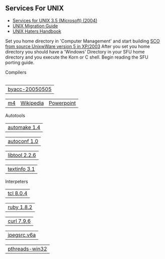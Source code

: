 <link rel="stylesheet" type="text/css" href="style.css">
<h2>Services For UNIX</h2>
<ul>
<li><a target="_self" href="https://archive.org/details/cdrom-services-unix-3.5-microsoft-2004">Services for UNIX 3.5 (Microsoft) (2004)</a></li>
<li><a target="_self" href="https://archive.org/details/microsoftunixapp0000unse">UNIX Migration Guide</a></li>
<li><a target="_self" href="ugh.pdf">UNIX Haters Handbook</a></li>
</ul>

<p>Set you home directory in 'Computer Management' and start building <a target="_self" href="https://www.sco.com/skunkware/">SCO from source UnixwWare version 5 in XP/2003</a>
After you set you home directory you should have a 'Windows' Directory in your SFU home directory and you execute the Korn or C shell. Begin reading the SFU porting guide.</p>
<table>  
  <tr>
    <thead>Compilers</thead>
    &nbsp	
    <table>
	<tr>
	    <td><a target="_self" href="https://invisible-island.net/byacc/">byacc-20050505</a></td>
	</tr>
    </table>    
    <table>
	<tr>
	    <td><a target="_self" href="https://www.gnu.org/software/m4/">m4</a></td>
	    <td><a target="_self" href="https://en.wikipedia.org/wiki/M4_(computer_language)">Wikipedia</a></td>
	    <td><a target="_self" href="Powerpoints/m4.ppt">Powerpoint</a></td>	
	</tr>
    </table>
  </tr>
  <tr>
    <thead>Autotools</thead>
    &nbsp
    <table>
	<tr>
	    <td><a target="_self" href="https://www.gnu.org/software/automake/">automake 1.4</a></td>
    	</tr>
    </table>
    <table>
	<tr>
	    <td><a target="_self" href="https://www.gnu.org/software/autoconf/">autoconf 1.0</a></td>
        </tr>
    </table>
     <table>
	<tr>
	    <td><a target="_self" href="https://www.gnu.org/software/libtool/">libtool 2.2.6</a></td>
	</tr>
    </table>
     <table>
	<tr>
	    <td><a target="_self" href="https://www.gnu.org/software/texinfo/">textinfo 3.1</a></td>
       </tr>
     </table>
</tr>
     <tr>
	<thead>Interpeters</thead>
	&nbsp
        <table>
	        <tr>
                <td><a target="_self" href="https://www.tcl.tk/">tcl 8.0.4</a></td>    
  	        </tr>
        </table> 
 	<table>
		<tr><td><a target="_self" href="https://www.ruby-lang.org/en/">ruby 1.8.2</a></td>
		</tr>
 	<table>
		<tr><td><a target="_self" href="https://curl.se/">curl 7.9.6</a></td>
		</tr>
 	<table>
		<tr><td><a target="_self" href="https://jpeg.org/jpeg2000/">jpegsrc.v6a</a></td>
        	</tr>
 	<table>
		<tr><td><a target="_self" href="https://sourceware.org/pthreads-win32/">pthreads-win32</a></td>
		</tr> 
       </tr>
</table> 

